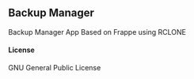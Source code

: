 ## Backup Manager

Backup Manager App Based on Frappe using RCLONE

#### License

GNU General Public License
